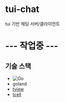 # tui-chat
tui 기반 채팅 서버/클라이언트

# --- 작업중 ---

## 기술 스택
- ![Go](https://img.shields.io/badge/Go-1.24.5-blue)
- goland
- [tview](https://github.com/rivo/tview)
- [tcell](https://github.com/gdamore/tcell)
